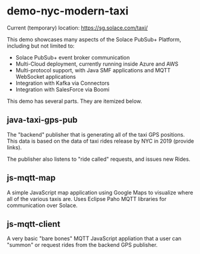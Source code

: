 # demo-nyc-modern-taxi

Current (temporary) location: https://sg.solace.com/taxi/

This demo showcases many aspects of the Solace PubSub+ Platform, including but not limited to:

 - Solace PubSub+ event broker communication
 - Multi-Cloud deployment, currently running inside Azure and AWS
 - Multi-protocol support, with Java SMF applications and MQTT WebSocket applications
 - Integration with Kafka via Connectors
 - Integration with SalesForce via Boomi

This demo has several parts.  They are itemized below.


## java-taxi-gps-pub

The "backend" publisher that is generating all of the taxi GPS positions.  This data is based on the data of taxi rides release by NYC in 2019 (provide links).

The publisher also listens to "ride called" requests, and issues new Rides.



## js-mqtt-map

A simple JavaScript map application using Google Maps to visualize where all of the various taxis are. Uses Eclipse Paho MQTT libraries for communication over Solace.


## js-mqtt-client

A very basic "bare bones" MQTT JavaScript appliation that a user can "summon" or request rides from the backend GPS publisher.




